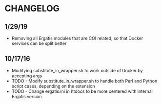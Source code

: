 # CHANGELOG

## 1/29/19
* Removing all Ergatis modules that are CGI related, so that Docker services can be split better

## 10/17/16
* Modifying substitute_in_wrapper.sh to work outside of Docker by accepting args
* TODO - Modify substitute_in_wrapper.sh to handle both Perl and Python script cases, depending on the extension
* TODO - Change ergatis.ini in htdocs to be more centered with internal Ergatis version
